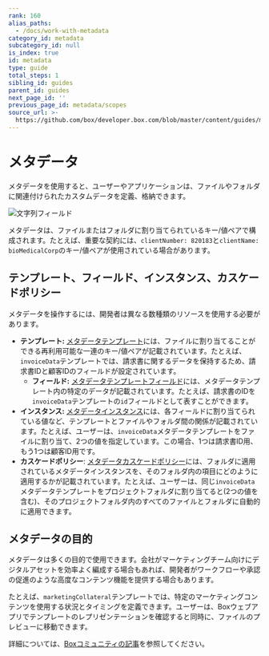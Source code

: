```yaml
---
rank: 160
alias_paths:
  - /docs/work-with-metadata
category_id: metadata
subcategory_id: null
is_index: true
id: metadata
type: guide
total_steps: 1
sibling_id: guides
parent_id: guides
next_page_id: ''
previous_page_id: metadata/scopes
source_url: >-
  https://github.com/box/developer.box.com/blob/master/content/guides/metadata/0-index.md
---
```

# メタデータ

メタデータを使用すると、ユーザーやアプリケーションは、ファイルやフォルダに関連付けられたカスタムデータを定義、格納できます。

<ImageFrame border center>

![文字列フィールド](./metadata-example.png)

</ImageFrame>

メタデータは、ファイルまたはフォルダに割り当てられているキー/値ペアで構成されます。たとえば、重要な契約には、`clientNumber: 820183`と`clientName: bioMedicalCorp`のキー/値ペアが使用されている場合があります。

## テンプレート、フィールド、インスタンス、カスケードポリシー

メタデータを操作するには、開発者は異なる数種類のリソースを使用する必要があります。

* **テンプレート:** [メタデータテンプレート][template]には、ファイルに割り当てることができる再利用可能な一連のキー/値ペアが記載されています。たとえば、`invoiceData`テンプレートでは、請求書に関するデータを保持するため、請求書IDと顧客IDのフィールドが設定されています。
  * **フィールド:** [メタデータテンプレートフィールド][field]には、メタデータテンプレート内の特定のデータが記載されています。たとえば、請求書のIDを`invoiceData`テンプレートの`id`フィールドとして表すことができます。
* **インスタンス:** [メタデータインスタンス][instance]には、各フィールドに割り当てられている値など、テンプレートとファイルやフォルダ間の関係が記載されています。たとえば、ユーザーは、`invoiceData`メタデータテンプレートをファイルに割り当て、2つの値を指定しています。この場合、1つは請求書ID用、もう1つは顧客ID用です。
* **カスケードポリシー**: [メタデータカスケードポリシー][cascade]には、フォルダに適用されているメタデータインスタンスを、そのフォルダ内の項目にどのように適用するかが記載されています。たとえば、ユーザーは、同じ`invoiceData`メタデータテンプレートをプロジェクトフォルダに割り当てると(2つの値を含む)、そのプロジェクトフォルダ内のすべてのファイルとフォルダに自動的に適用できます。

## メタデータの目的

メタデータは多くの目的で使用できます。会社がマーケティングチーム向けにデジタルアセットを効率よく編成する場合もあれば、開発者がワークフローや承認の促進のような高度なコンテンツ機能を提供する場合もあります。

たとえば、`marketingCollateral`テンプレートでは、特定のマーケティングコンテンツを使用する状況とタイミングを定義できます。ユーザーは、Boxウェブアプリでテンプレートのレプリゼンテーションを確認すると同時に、ファイルのプレビューに移動できます。

詳細については、[Boxコミュニティの記事][community]を参照してください。

[community]: https://community.box.com/t5/Organizing-and-Tracking-Content/Using-Metadata/ta-p/30765

[template]: g://metadata/templates

[instance]: g://metadata/instances

[cascade]: g://metadata/cascades

[field]: g://metadata/fields

